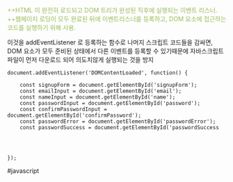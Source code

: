 <font color="#9bbb59">++HTML 이 완전히 로드되고 DOM 트리가 완성된 직후에 실행되는 이벤트 리스너. </font>
<font color="#9bbb59">++웹페이지 로딩이 모두 완료된 뒤에 이벤트리스너를 등록하고, DOM 요소에 접근하는 코드를 실행하기 위해 사용.</font>

이것을 addEventListener 로 등록하는 함수로 나머지 스크립트 코드들을 감싸면, DOM 요소가 모두 준비된 상태에서 다른 이벤트를 등록할 수 있기때문에 자바스크립트 파일이 먼저 다운로드 되어 의도치않게 실행되는 것을 방지

```
document.addEventListener('DOMContentLoaded', function() {  
	
	const signupForm = document.getElementById('signupForm');  
	const emailInput = document.getElementById('email');  
	const nameInput = document.getElementById('name');  
	const passwordInput = document.getElementById('password');  
	const confirmPasswordInput = document.getElementById('confirmPassword');  
	const passwordError = document.getElementById('passwordError');  
	const passwordSuccess = document.getElementById('passwordSuccess
	
	
	
	
});
```


#javascript